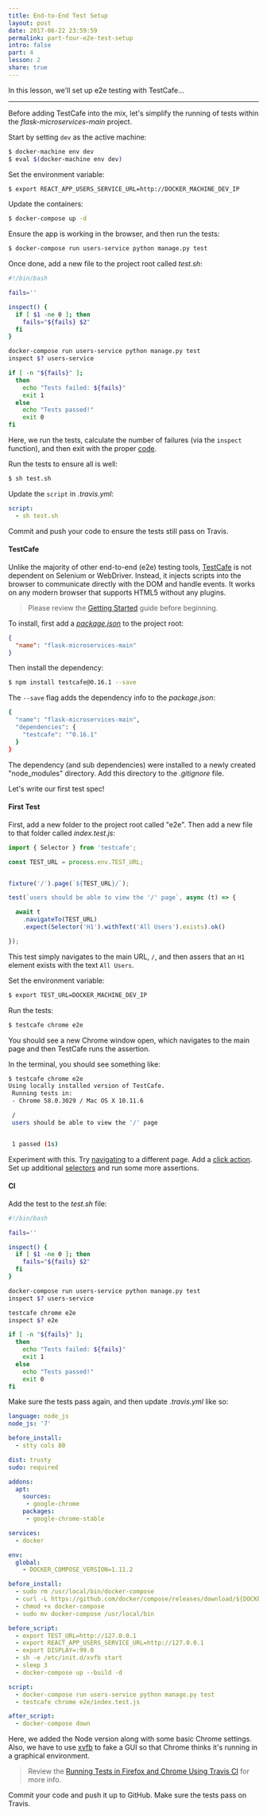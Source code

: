 ```yaml
---
title: End-to-End Test Setup
layout: post
date: 2017-06-22 23:59:59
permalink: part-four-e2e-test-setup
intro: false
part: 4
lesson: 2
share: true
---
```


In this lesson, we'll set up e2e testing with TestCafe...

---

Before adding TestCafe into the mix, let's simplify the running of tests within the *flask-microservices-main* project.

Start by setting `dev` as the active machine:

```sh
$ docker-machine env dev
$ eval $(docker-machine env dev)
```

Set the environment variable:

```sh
$ export REACT_APP_USERS_SERVICE_URL=http://DOCKER_MACHINE_DEV_IP
```

Update the containers:

```sh
$ docker-compose up -d
```

Ensure the app is working in the browser, and then run the tests:

```sh
$ docker-compose run users-service python manage.py test
```

Once done, add a new file to the project root called *test.sh*:

```sh
#!/bin/bash

fails=''

inspect() {
  if [ $1 -ne 0 ]; then
    fails="${fails} $2"
  fi
}

docker-compose run users-service python manage.py test
inspect $? users-service

if [ -n "${fails}" ];
  then
    echo "Tests failed: ${fails}"
    exit 1
  else
    echo "Tests passed!"
    exit 0
fi
```

Here, we run the tests, calculate the number of failures (via the `inspect` function), and then exit with the proper [code](http://tldp.org/LDP/abs/html/exitcodes.html).

Run the tests to ensure all is well:

```sh
$ sh test.sh
```

Update the `script` in *.travis.yml*:

```yaml
script:
  - sh test.sh
```

Commit and push your code to ensure the tests still pass on Travis.

#### TestCafe

Unlike the majority of other end-to-end (e2e) testing tools, [TestCafe](https://github.com/DevExpress/testcafe) is not dependent on Selenium or WebDriver. Instead, it injects scripts into the browser to communicate directly with the DOM and handle events. It works on any modern browser that supports HTML5 without any plugins.

> Please review the [Getting Started](http://devexpress.github.io/testcafe/documentation/getting-started/) guide before beginning.

To install, first add a *[package.json](https://docs.npmjs.com/files/package.json)* to the project root:

```json
{
  "name": "flask-microservices-main"
}
```

Then install the dependency:

```sh
$ npm install testcafe@0.16.1 --save
```

The `--save` flag adds the dependency info to the *package.json*:

```sh
{
  "name": "flask-microservices-main",
  "dependencies": {
    "testcafe": "^0.16.1"
  }
}
```

The dependency (and sub dependencies) were installed to a newly created "node_modules" directory. Add this directory to the *.gitignore* file.

Let's write our first test spec!

#### First Test

First, add a new folder to the project root called "e2e". Then add a new file to that folder called *index.test.js*:

```javascript
import { Selector } from 'testcafe';

const TEST_URL = process.env.TEST_URL;


fixture('/').page(`${TEST_URL}/`);

test(`users should be able to view the '/' page`, async (t) => {

  await t
    .navigateTo(TEST_URL)
    .expect(Selector('H1').withText('All Users').exists).ok()

});
```

This test simply navigates to the main URL, `/`, and then assers that an `H1` element exists with the text `All Users`.

Set the environment variable:

```sh
$ export TEST_URL=DOCKER_MACHINE_DEV_IP
```

Run the tests:

```sh
$ testcafe chrome e2e
```

You should see a new Chrome window open, which navigates to the main page and then TestCafe runs the assertion.

In the terminal, you should see something like:

```sh
$ testcafe chrome e2e
Using locally installed version of TestCafe.
 Running tests in:
 - Chrome 58.0.3029 / Mac OS X 10.11.6

 /
 users should be able to view the '/' page


 1 passed (1s)
 ```

Experiment with this. Try [navigating](http://devexpress.github.io/testcafe/documentation/test-api/actions/navigate.html) to a different page. Add a [click action](http://devexpress.github.io/testcafe/documentation/test-api/actions/click.html). Set up additional [selectors](http://devexpress.github.io/testcafe/documentation/test-api/selecting-page-elements/selectors.html) and run some more assertions.

#### CI

Add the test to the *test.sh* file:

```sh
#!/bin/bash

fails=''

inspect() {
  if [ $1 -ne 0 ]; then
    fails="${fails} $2"
  fi
}

docker-compose run users-service python manage.py test
inspect $? users-service

testcafe chrome e2e
inspect $? e2e

if [ -n "${fails}" ];
  then
    echo "Tests failed: ${fails}"
    exit 1
  else
    echo "Tests passed!"
    exit 0
fi
```

Make sure the tests pass again, and then update *.travis.yml* like so:

```yaml
language: node_js
node_js: '7'

before_install:
  - stty cols 80

dist: trusty
sudo: required

addons:
  apt:
    sources:
     - google-chrome
    packages:
     - google-chrome-stable

services:
  - docker

env:
  global:
    - DOCKER_COMPOSE_VERSION=1.11.2

before_install:
  - sudo rm /usr/local/bin/docker-compose
  - curl -L https://github.com/docker/compose/releases/download/${DOCKER_COMPOSE_VERSION}/docker-compose-`uname -s`-`uname -m` > docker-compose
  - chmod +x docker-compose
  - sudo mv docker-compose /usr/local/bin

before_script:
  - export TEST_URL=http://127.0.0.1
  - export REACT_APP_USERS_SERVICE_URL=http://127.0.0.1
  - export DISPLAY=:99.0
  - sh -e /etc/init.d/xvfb start
  - sleep 3
  - docker-compose up --build -d

script:
  - docker-compose run users-service python manage.py test
  - testcafe chrome e2e/index.test.js

after_script:
  - docker-compose down
```

Here, we added the Node version along with some basic Chrome settings. Also, we have to use [xvfb](https://docs.travis-ci.com/user/gui-and-headless-browsers/#Using-xvfb-to-Run-Tests-That-Require-a-GUI) to fake a GUI so that Chrome thinks it's running in a graphical environment.

> Review the [Running Tests in Firefox and Chrome Using Travis CI](http://devexpress.github.io/testcafe/documentation/recipes/running-tests-in-firefox-and-chrome-using-travis-ci.html) for more info.

Commit your code and push it up to GitHub. Make sure the tests pass on Travis.
